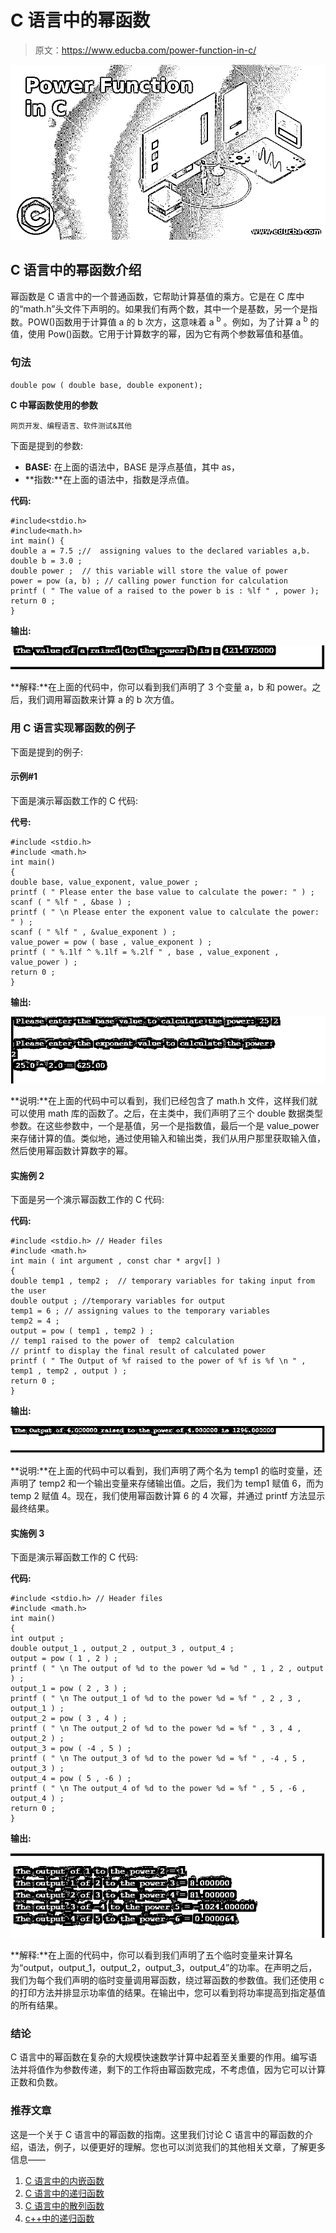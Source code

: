 # C 语言中的幂函数

> 原文：<https://www.educba.com/power-function-in-c/>

![Power Function in C](img/4bba4bee1fb73bc0706e1911bc02cfc6.png)



## C 语言中的幂函数介绍

幂函数是 C 语言中的一个普通函数，它帮助计算基值的乘方。它是在 C 库中的“math.h”头文件下声明的。如果我们有两个数，其中一个是基数，另一个是指数。POW()函数用于计算值 a 的 b 次方，这意味着 a <sup>b</sup> 。例如，为了计算 a <sup>b</sup> 的值，使用 Pow()函数。它用于计算数字的幂，因为它有两个参数幂值和基值。

### 句法

```
double pow ( double base, double exponent);
```

**C 中幂函数使用的参数**

<small>网页开发、编程语言、软件测试&其他</small>

下面是提到的参数:

*   **BASE:** 在上面的语法中，BASE 是浮点基值，其中 as，
*   **指数:**在上面的语法中，指数是浮点值。

**代码:**

```
#include<stdio.h>
#include<math.h>
int main() {
double a = 7.5 ;//  assigning values to the declared variables a,b.
double b = 3.0 ;
double power ;  // this variable will store the value of power
power = pow (a, b) ; // calling power function for calculation
printf ( " The value of a raised to the power b is : %lf " , power );
return 0 ;
}
```

**输出:**

![floating point value](img/91997b47e05b0cf614c32e58e52a67c1.png)



**解释:**在上面的代码中，你可以看到我们声明了 3 个变量 a，b 和 power。之后，我们调用幂函数来计算 a 的 b 次方值。

### 用 C 语言实现幂函数的例子

下面是提到的例子:

#### 示例#1

下面是演示幂函数工作的 C 代码:

**代号:**

```
#include <stdio.h>
#include <math.h>
int main()
{
double base, value_exponent, value_power ;
printf ( " Please enter the base value to calculate the power: " ) ;
scanf ( " %lf " , &base ) ;
printf ( " \n Please enter the exponent value to calculate the power: " ) ;
scanf ( " %lf " , &value_exponent ) ;
value_power = pow ( base , value_exponent ) ;
printf ( " %.1lf ^ %.1lf = %.2lf " , base , value_exponent , value_power ) ;
return 0 ;
}
```

**输出:**

![value power](img/e31be1020f716014d4b76fb3090c242f.png)



**说明:**在上面的代码中可以看到，我们已经包含了 math.h 文件，这样我们就可以使用 math 库的函数了。之后，在主类中，我们声明了三个 double 数据类型参数。在这些参数中，一个是基值，另一个是指数值，最后一个是 value_power 来存储计算的值。类似地，通过使用输入和输出类，我们从用户那里获取输入值，然后使用幂函数计算数字的幂。

#### 实施例 2

下面是另一个演示幂函数工作的 C 代码:

**代码:**

```
#include <stdio.h> // Header files
#include <math.h>
int main ( int argument , const char * argv[] )
{
double temp1 , temp2 ;  // temporary variables for taking input from the user
double output ; //temporary variables for output
temp1 = 6 ; // assigning values to the temporary variables
temp2 = 4 ;
output = pow ( temp1 , temp2 ) ;
// temp1 raised to the power of  temp2 calculation
// printf to display the final result of calculated power
printf ( " The Output of %f raised to the power of %f is %f \n " , temp1 , temp2 , output ) ;
return 0 ;
}
```

**输出:**

![Power Function in C3](img/a5769618b81b27e464f37e9221795775.png)



**说明:**在上面的代码中可以看到，我们声明了两个名为 temp1 的临时变量，还声明了 temp2 和一个输出变量来存储输出值。之后，我们为 temp1 赋值 6，而为 temp 2 赋值 4。现在，我们使用幂函数计算 6 的 4 次幂，并通过 printf 方法显示最终结果。

#### 实施例 3

下面是演示幂函数工作的 C 代码:

**代码:**

```
#include <stdio.h> // Header files
#include <math.h>
int main()
{
int output ;
double output_1 , output_2 , output_3 , output_4 ;
output = pow ( 1 , 2 ) ;
printf ( " \n The output of %d to the power %d = %d " , 1 , 2 , output ) ;
output_1 = pow ( 2 , 3 ) ;
printf ( " \n The output_1 of %d to the power %d = %f " , 2 , 3 , output_1 ) ;
output_2 = pow ( 3 , 4 ) ;
printf ( " \n The output_2 of %d to the power %d = %f " , 3 , 4 , output_2 ) ;
output_3 = pow ( -4 , 5 ) ;
printf ( " \n The output_3 of %d to the power %d = %f " , -4 , 5 , output_3 ) ;
output_4 = pow ( 5 , -6 ) ;
printf ( " \n The output_4 of %d to the power %d = %f " , 5 , -6 , output_4 ) ;
return 0 ;
}
```

**输出:**

![Power function](img/b95e1c2730f71037a8da1abd148ddc60.png)



**解释:**在上面的代码中，你可以看到我们声明了五个临时变量来计算名为“output，output_1，output_2，output_3，output_4”的功率。在声明之后，我们为每个我们声明的临时变量调用幂函数，绕过幂函数的参数值。我们还使用 c 的打印方法并排显示功率值的结果。在输出中，您可以看到将功率提高到指定基值的所有结果。

### 结论

C 语言中的幂函数在复杂的大规模快速数学计算中起着至关重要的作用。编写语法并将值作为参数传递，剩下的工作将由幂函数完成，不考虑值，因为它可以计算正数和负数。

### 推荐文章

这是一个关于 C 语言中的幂函数的指南。这里我们讨论 C 语言中的幂函数的介绍，语法，例子，以便更好的理解。您也可以浏览我们的其他相关文章，了解更多信息——

1.  [C 语言中的内嵌函数](https://www.educba.com/inline-function-in-c/)
2.  [C 语言中的递归函数](https://www.educba.com/recursive-function-in-c/)
3.  [C 语言中的散列函数](https://www.educba.com/hashing-function-in-c/)
4.  [c++中的递归函数](https://www.educba.com/recursive-function-in-c-plus-plus/)





